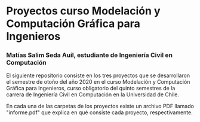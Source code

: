 # Proyectos curso Modelación y Computación Gráfica para Ingenieros
### Matías Salim Seda Auil, estudiante de Ingeniería Civil en Computación

El siguiente repositorio consiste en los tres proyectos que se desarrollaron el semestre de otoño del año 2020 en el curso Modelación y Computación Gráfica para Ingenieros, curso obligatorio del quinto semestres de la carrera de Ingeniería Civil en Computación en la Universidad de Chile.

En cada una de las carpetas de los proyectos existe un archivo PDF llamado "informe.pdf" que explica en qué consiste cada proyecto, respectivamente.

